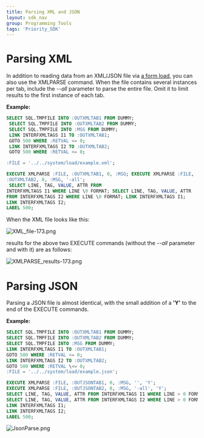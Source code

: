 ```yaml
---
title: Parsing XML and JSON
layout: sdk_nav
group: Programming Tools
tags: 'Priority_SDK'
---
```


# Parsing XML 

In addition to reading data from an XML/JSON file via [a form
load](Interfaces ), you can also use the XMLPARSE command.
When the file contains several instances per tab, include the *--all*
parameter to parse the entire file. Omit it to limit results to the
first instance of each tab.

**Example:**
```sql
SELECT SQL.TMPFILE INTO :OUTXMLTAB1 FROM DUMMY;
 SELECT SQL.TMPFILE INTO :OUTXMLTAB2 FROM DUMMY; 
 SELECT SQL.TMPFILE INTO :MSG FROM DUMMY; 
 LINK INTERFXMLTAGS I1 TO :OUTXMLTAB1;
 GOTO 500 WHERE :RETVAL <= 0; 
 LINK INTERFXMLTAGS I2 TO :OUTXMLTAB2;
 GOTO 500 WHERE :RETVAL <= 0;

:FILE = '../../system/load/example.xml';

EXECUTE XMLPARSE :FILE, :OUTXMLTAB1, 0, :MSG; EXECUTE XMLPARSE :FILE,
:OUTXMLTAB2, 0, :MSG, '-all';
 SELECT LINE, TAG, VALUE, ATTR FROM
INTERFXMLTAGS I1 WHERE LINE \0 FORMAT; SELECT LINE, TAG, VALUE, ATTR
FROM INTERFXMLTAGS I2 WHERE LINE \0 FORMAT; LINK INTERFXMLTAGS I1;
LINK INTERFXMLTAGS I2; 
LABEL 500;
```

When the XML file looks like this:

![](https://cdn.priority-software.com/docs/images/XML_file-173.png "XML_file-173.png")

results for the above two EXECUTE commands (without the *--all*
parameter and with it) are as follows:

![](https://cdn.priority-software.com/docs/images/XMLPARSE_results-173.png "XMLPARSE_results-173.png")

# Parsing JSON 

Parsing a JSON file is almost identical, with the small addition of a **'Y'** to the end of
the EXECUTE commands.

**Example:** 
```sql
SELECT SQL.TMPFILE INTO :OUTXMLTAB1 FROM DUMMY; 
SELECT SQL.TMPFILE INTO :OUTXMLTAB2 FROM DUMMY;
SELECT SQL.TMPFILE INTO :MSG FROM DUMMY; 
LINK INTERFXMLTAGS I1 TO :OUTXMLTAB1; 
GOTO 500 WHERE :RETVAL <= 0;
LINK INTERFXMLTAGS I2 TO :OUTXMLTAB2; 
GOTO 500 WHERE :RETVAL \<= 0;
:FILE = '../../system/load/example.json';

EXECUTE XMLPARSE :FILE, :OUTJSONTAB1, 0, :MSG, '', 'Y';
EXECUTE XMLPARSE :FILE, :OUTJSONTAB2, 0, :MSG, '-all', 'Y';
SELECT LINE, TAG, VALUE, ATTR FROM INTERFXMLTAGS I1 WHERE LINE > 0 FORMAT;
SELECT LINE, TAG, VALUE, ATTR FROM INTERFXMLTAGS I2 WHERE LINE > 0 FORMAT;
LINK INTERFXMLTAGS I1; 
LINK INTERFXMLTAGS I2; 
LABEL 500;
```

![](https://cdn.priority-software.com/docs/images/JsonParse.png "JsonParse.png")

